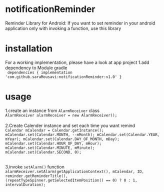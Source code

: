 # notificationReminder
Reminder Library for Android:
If you want to set reminder in your android application only with invoking a function, use this library
# installation
For a working implementation, please have a look at app project
1.add dependency to Module gradle <br/>
``
dependencies {
    implementation 'com.github.saraMousavi:notificationReminder:v1.0'
}``
# usage
1.create an instance from ``AlarmReceiver`` class <br/>
``AlarmReceiver alarmReceiver = new AlarmReceiver();`` <br/><br/>
2.Create Calender instance and set each time you want remind <br/>
``Calendar mCalendar = Calendar.getInstance();
        mCalendar.set(Calendar.MONTH, --mMonth);
        mCalendar.set(Calendar.YEAR, mYear);
        mCalendar.set(Calendar.DAY_OF_MONTH, mDay);
        mCalendar.set(Calendar.HOUR_OF_DAY, mHour);
        mCalendar.set(Calendar.MINUTE, mMinute);
        mCalendar.set(Calendar.SECOND, 0);``<br/><br/>
        
3.invoke ``setAlarm()`` function <br/>
``alarmReceiver.setAlarm(getApplicationContext(), mCalendar, ID, reminder.getReminderTitle(),
                (repeatTypeSpinner.getSelectedItemPosition() == 0) ? 0 : 1,  intervalDuration);``
